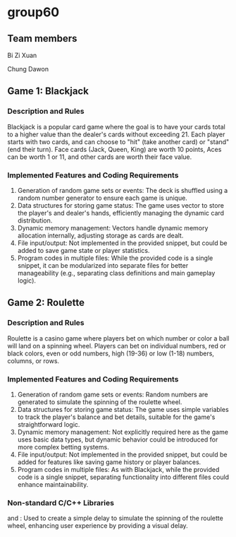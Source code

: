 # group60

## Team members

Bi Zi Xuan

Chung Dawon

## Game 1: Blackjack
   
### Description and Rules

Blackjack is a popular card game where the goal is to have your cards total to a higher value than the dealer's cards without exceeding 21. Each player starts with two cards, and can choose to "hit" (take another card) or "stand" (end their turn). Face cards (Jack, Queen, King) are worth 10 points, Aces can be worth 1 or 11, and other cards are worth their face value.

### Implemented Features and Coding Requirements

1. Generation of random game sets or events: The deck is shuffled using a random number generator to ensure each game is unique.
2. Data structures for storing game status: The game uses vector<Card> to store the player's and dealer's hands, efficiently managing the dynamic card distribution.
3. Dynamic memory management: Vectors handle dynamic memory allocation internally, adjusting storage as cards are dealt.
4. File input/output: Not implemented in the provided snippet, but could be added to save game state or player statistics.
5. Program codes in multiple files: While the provided code is a single snippet, it can be modularized into separate files for better manageability (e.g., separating class definitions and main gameplay logic).

## Game 2: Roulette

### Description and Rules

Roulette is a casino game where players bet on which number or color a ball will land on a spinning wheel. Players can bet on individual numbers, red or black colors, even or odd numbers, high (19-36) or low (1-18) numbers, columns, or rows.

### Implemented Features and Coding Requirements

1. Generation of random game sets or events: Random numbers are generated to simulate the spinning of the roulette wheel.
2. Data structures for storing game status: The game uses simple variables to track the player's balance and bet details, suitable for the game's straightforward logic.
3. Dynamic memory management: Not explicitly required here as the game uses basic data types, but dynamic behavior could be introduced for more complex betting systems.
4. File input/output: Not implemented in the provided snippet, but could be added for features like saving game history or player balances.
5. Program codes in multiple files: As with Blackjack, while the provided code is a single snippet, separating functionality into different files could enhance maintainability.

### Non-standard C/C++ Libraries

 <thread> and <chrono> : Used to create a simple delay to simulate the spinning of the roulette wheel, enhancing user experience by providing a visual delay.

